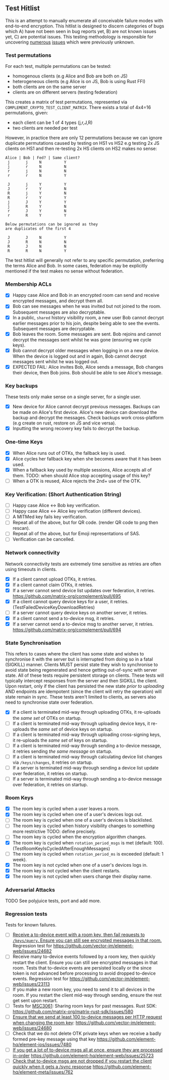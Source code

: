 ## Test Hitlist

This is an attempt to manually enumerate all conceivable failure modes with end-to-end encryption. This hitlist is designed to discern categories of bugs which A) have not been seen in bug reports yet, B) are not known issues yet, C) are potential issues. This testing methodology is responsible for uncovering [numerous](https://github.com/matrix-org/synapse/issues/16680) [issues](https://github.com/matrix-org/synapse/issues/16681) which were previously unknown.

### Test permutations

For each test, multiple permutations can be tested:
 - homogenous clients (e.g Alice and Bob are both on JS)
 - heterogeneous clients (e.g Alice is on JS, Bob is using Rust FFI)
 - both clients are on the same server
 - clients are on different servers (testing federation)

This creates a matrix of test permutations, represented via `COMPLEMENT_CRYPTO_TEST_CLIENT_MATRIX`. There exists a total of 4x4=16 permutations, given:
- each client can be 1 of 4 types (j,r,J,R)
- two clients are needed per test

However, in practice there are only 12 permutations because we can ignore duplicate permutations caused by testing on HS1 vs HS2 e.g testing 2x JS clients on HS1 and then re-testing 2x HS clients on HS2 makes no sense:
```
Alice | Bob | Fed? | Same client?
 j       j     N          Y
 j       r     N          N
 r       j     N          N
 r       r     N          Y

 J       j     Y          Y
 J       r     Y          N
 R       j     Y          N
 R       r     Y          Y
 j       J     Y          Y
 j       R     Y          N
 r       J     Y          N
 r       R     Y          Y

Below permutations can be ignored as they
are duplicates of the first 4

 J       J     N          Y
 J       R     N          N
 R       J     N          N
 R       R     N          Y
```

The test hitlist will generally not refer to any specific permutation, preferring the terms Alice and Bob. In some cases, federation may be explicitly mentioned if the test makes no sense without federation.

### Membership ACLs
- [x] Happy case Alice and Bob in an encrypted room can send and receive encrypted messages, and decrypt them all.
- [x] Bob can see messages when he was invited but not joined to the room. Subsequent messages are also decryptable.
- [x] In a public, `shared` history visibility room, a new user Bob cannot decrypt earlier messages prior to his join, despite being able to see the events. Subsequent messages are decryptable.
- [x] Bob leaves the room. Some messages are sent. Bob rejoins and cannot decrypt the messages sent whilst he was gone (ensuring we cycle keys).
- [x] Bob cannot decrypt older messages when logging in on a new device. When the device is logged out and in again, Bob cannot decrypt messages sent whilst he was logged out.
- [x] EXPECTED FAIL: Alice invites Bob, Alice sends a message, Bob changes their device, then Bob joins. Bob should be able to see Alice's message.

### Key backups
These tests only make sense on a single server, for a single user.

- [x] New device for Alice cannot decrypt previous messages. Backups can be made on Alice's first device. Alice's new device can download the backup and decrypt the messages. Check backups work cross-platform (e.g create on rust, restore on JS and vice versa).
- [x] Inputting the wrong recovery key fails to decrypt the backup.

### One-time Keys
- [x] When Alice runs out of OTKs, the fallback key is used.
- [x] Alice cycles her fallback key when she becomes aware that it has been used.
- [x] When a fallback key used by multiple sessions, Alice accepts all of them. TODO: when should Alice stop accepting usage of this key?
- [ ] When a OTK is reused, Alice rejects the 2nd+ use of the OTK.

### Key Verification: (Short Authentication String)
- [ ] Happy case Alice <-> Bob key verification.
- [ ] Happy case Alice <-> Alice key verification (different devices).
- [ ] A MITMed key fails key verification.
- [ ] Repeat all of the above, but for QR code. (render QR code to png then rescan).
- [ ] Repeat all of the above, but for Emoji representations of SAS.
- [ ] Verification can be cancelled.

### Network connectivity
Network connectivity tests are extremely time sensitive as retries are often using timeouts in clients.

- [x] If a client cannot upload OTKs, it retries.
- [x] If a client cannot claim OTKs, it retries.
- [x] If a server cannot send device list updates over federation, it retries. https://github.com/matrix-org/complement/pull/695
- [x] If a client cannot query device keys for a user, it retries. (TestFailedDeviceKeyDownloadRetries)
- [ ] If a server cannot query device keys on another server, it retries.
- [x] If a client cannot send a to-device msg, it retries.
- [x] If a server cannot send a to-device msg to another server, it retries. https://github.com/matrix-org/complement/pull/694

### State Synchronisation
This refers to cases where the client has some state and wishes to synchronise it with the server but is interrupted from doing so in a fatal (SIGKILL) manner. Clients MUST persist state they wish to synchronise to avoid state being regenerated and hence getting out-of-sync with server state. All of these tests require persistent storage on clients. These tests will typically intercept responses from the server and then SIGKILL the client. Upon restart, only if the client has persisted the new state _prior to uploading_ AND endpoints are idempotent (since the client will retry the operation) will state remain in sync. These tests aren't limited to clients, as servers also need to synchronise state over federation.

- [x] If a client is terminated mid-way through uploading OTKs, it re-uploads the _same set_ of OTKs on startup.
- [ ] If a client is terminated mid-way through uploading device keys, it re-uploads the _same set_ of device keys on startup.
- [ ] If a client is terminated mid-way through uploading cross-signing keys, it re-uploads the _same set_ of keys on startup.
- [ ] If a client is terminated mid-way through sending a to-device message, it retries sending _the same message_ on startup.
- [ ] If a client is terminated mid-way through calculating device list changes via `/keys/changes`, it retries on startup.
- [ ] If a server is terminated mid-way through sending a device list update over federation, it retries on startup.
- [ ] If a server is terminated mid-way through sending a to-device message over federation, it retries on startup.

### Room Keys
- [x] The room key is cycled when a user leaves a room.
- [x] The room key is cycled when one of a user's devices logs out.
- [ ] The room key is cycled when one of a user's devices is blacklisted.
- [ ] The room key is cycled when history visibility changes to something more restrictive TODO: define precisely.
- [ ] The room key is cycled when the encryption algorithm changes.
- [x] The room key is cycled when `rotation_period_msgs` is met (default: 100). (TestRoomKeyIsCycledAfterEnoughMessages)
- [ ] The room key is cycled when `rotation_period_ms` is exceeded (default: 1 week).
- [x] The room key is not cycled when one of a user's devices logs in.
- [x] The room key is not cycled when the client restarts.
- [x] The room key is not cycled when users change their display name.

### Adversarial Attacks

TODO See polyjuice tests, port and add more.


### Regression tests

Tests for known failures.

 - [ ] [Receive a to-device event with a room key, then fail requests to `/keys/query`. Ensure you can still see encrypted messages in that room.](https://github.com/matrix-org/complement-crypto/issues/38) Regression test for https://github.com/vector-im/element-web/issues/24682
 - [ ] Receive many to-device events followed by a room key, then quickly restart the client. Ensure you can still see encrypted messages in that room. Tests that to-device events are persisted locally or the since token is not advanced before processing to avoid dropped to-device events. Regression test for https://github.com/vector-im/element-web/issues/23113
 - [ ] If you make a new room key, you need to send it to all devices in the room. If you restart the client mid-way through sending, ensure the rest get sent upon restart.
 - [ ] Tests for [MSC3061](https://github.com/matrix-org/matrix-spec-proposals/pull/3061): Sharing room keys for past messages. Rust SDK: https://github.com/matrix-org/matrix-rust-sdk/issues/580
 - [ ] [Ensure that we send at least 100 to-device messages per HTTP request when changing the room key](https://github.com/matrix-org/complement-crypto/issues/34): https://github.com/vector-im/element-web/issues/24680
 - [ ] Check that we do not delete OTK private keys when we receive a badly formed pre-key message using that key https://github.com/element-hq/element-ios/issues/7480
 - [ ] [If you get a lot of to-device msgs all at once, ensure they are processed in-order](https://github.com/matrix-org/complement-crypto/issues/35) https://github.com/element-hq/element-web/issues/25723
 - [ ] [Check that to-device msgs are not dropped if you restart the client quickly when it gets a /sync response](https://github.com/matrix-org/complement-crypto/issues/37) https://github.com/element-hq/element-meta/issues/762
